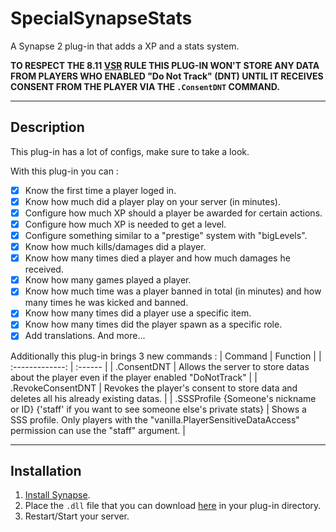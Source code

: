 # SpecialSynapseStats
A Synapse 2 plug-in that adds a XP and a stats system.

**TO RESPECT THE 8.11 [VSR](https://scpslgame.com/Verified_server_rules.pdf) RULE THIS PLUG-IN WON'T STORE ANY DATA FROM PLAYERS WHO ENABLED "Do Not Track" (DNT) UNTIL IT RECEIVES CONSENT FROM THE PLAYER VIA THE `.ConsentDNT` COMMAND.**

***

## Description
This plug-in has a lot of configs, make sure to take a look.

With this plug-in you can :
- [x] Know the first time a player loged in.
- [x] Know how much did a player play on your server (in minutes).
- [x] Configure how much XP should a player be awarded for certain actions.
- [x] Configure how much XP is needed to get a level.
- [x] Configure something similar to a "prestige" system with "bigLevels".
- [x] Know how much kills/damages did a player.
- [x] Know how many times died a player and how much damages he received.
- [x] Know how many games played a player.
- [x] Know how much time was a player banned in total (in minutes) and how many times he was kicked and banned.
- [x] Know how many times did a player use a specific item.
- [x] Know how many times did the player spawn as a specific role.
- [x] Add translations.
And more...

Additionally this plug-in brings 3 new commands :
| Command | Function |
| :-------------: | :------ |
| .ConsentDNT | Allows the server to store datas about the player even if the player enabled "DoNotTrack" |
| .RevokeConsentDNT | Revokes the player's consent to store data and deletes all his already existing datas. |
| .SSSProfile {Someone's nickname or ID} {'staff' if you want to see someone else's private stats} | Shows a SSS profile. Only players with the "vanilla.PlayerSensitiveDataAccess" permission can use the "staff" argument. |

***

## Installation
1. [Install Synapse](https://docs.synapsesl.xyz/setup/setup).
2. Place the `.dll` file that you can download [here]() in your plug-in directory.
3. Restart/Start your server.
